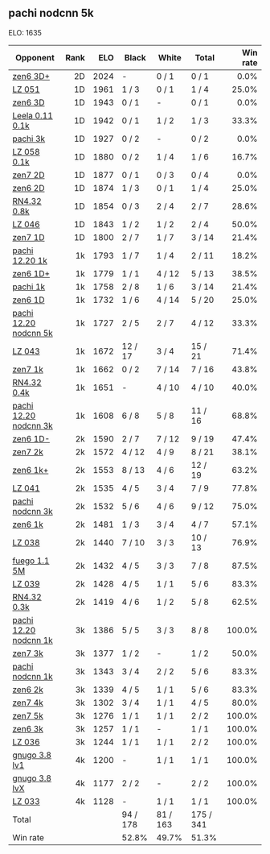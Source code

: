 ## pachi nodcnn 5k ##

ELO: 1635

Opponent | Rank | ELO | Black | White | Total | Win rate
---------|-----:|----:|-------|-------|-------|-------:
[zen6 3D+](zen6%203D+.md) | 2D | 2024 | - | 0 / 1 | 0 / 1 | 0.0%
[LZ 051](LZ%20051.md) | 1D | 1961 | 1 / 3 | 0 / 1 | 1 / 4 | 25.0%
[zen6 3D](zen6%203D.md) | 1D | 1943 | 0 / 1 | - | 0 / 1 | 0.0%
[Leela 0.11 0.1k](Leela%200.11%200.1k.md) | 1D | 1942 | 0 / 1 | 1 / 2 | 1 / 3 | 33.3%
[pachi 3k](pachi%203k.md) | 1D | 1927 | 0 / 2 | - | 0 / 2 | 0.0%
[LZ 058 0.1k](LZ%20058%200.1k.md) | 1D | 1880 | 0 / 2 | 1 / 4 | 1 / 6 | 16.7%
[zen7 2D](zen7%202D.md) | 1D | 1877 | 0 / 1 | 0 / 3 | 0 / 4 | 0.0%
[zen6 2D](zen6%202D.md) | 1D | 1874 | 1 / 3 | 0 / 1 | 1 / 4 | 25.0%
[RN4.32 0.8k](RN4.32%200.8k.md) | 1D | 1854 | 0 / 3 | 2 / 4 | 2 / 7 | 28.6%
[LZ 046](LZ%20046.md) | 1D | 1843 | 1 / 2 | 1 / 2 | 2 / 4 | 50.0%
[zen7 1D](zen7%201D.md) | 1D | 1800 | 2 / 7 | 1 / 7 | 3 / 14 | 21.4%
[pachi 12.20 1k](pachi%2012.20%201k.md) | 1k | 1793 | 1 / 7 | 1 / 4 | 2 / 11 | 18.2%
[zen6 1D+](zen6%201D+.md) | 1k | 1779 | 1 / 1 | 4 / 12 | 5 / 13 | 38.5%
[pachi 1k](pachi%201k.md) | 1k | 1758 | 2 / 8 | 1 / 6 | 3 / 14 | 21.4%
[zen6 1D](zen6%201D.md) | 1k | 1732 | 1 / 6 | 4 / 14 | 5 / 20 | 25.0%
[pachi 12.20 nodcnn 5k](pachi%2012.20%20nodcnn%205k.md) | 1k | 1727 | 2 / 5 | 2 / 7 | 4 / 12 | 33.3%
[LZ 043](LZ%20043.md) | 1k | 1672 | 12 / 17 | 3 / 4 | 15 / 21 | 71.4%
[zen7 1k](zen7%201k.md) | 1k | 1662 | 0 / 2 | 7 / 14 | 7 / 16 | 43.8%
[RN4.32 0.4k](RN4.32%200.4k.md) | 1k | 1651 | - | 4 / 10 | 4 / 10 | 40.0%
[pachi 12.20 nodcnn 3k](pachi%2012.20%20nodcnn%203k.md) | 1k | 1608 | 6 / 8 | 5 / 8 | 11 / 16 | 68.8%
[zen6 1D-](zen6%201D-.md) | 2k | 1590 | 2 / 7 | 7 / 12 | 9 / 19 | 47.4%
[zen7 2k](zen7%202k.md) | 2k | 1572 | 4 / 12 | 4 / 9 | 8 / 21 | 38.1%
[zen6 1k+](zen6%201k+.md) | 2k | 1553 | 8 / 13 | 4 / 6 | 12 / 19 | 63.2%
[LZ 041](LZ%20041.md) | 2k | 1535 | 4 / 5 | 3 / 4 | 7 / 9 | 77.8%
[pachi nodcnn 3k](pachi%20nodcnn%203k.md) | 2k | 1532 | 5 / 6 | 4 / 6 | 9 / 12 | 75.0%
[zen6 1k](zen6%201k.md) | 2k | 1481 | 1 / 3 | 3 / 4 | 4 / 7 | 57.1%
[LZ 038](LZ%20038.md) | 2k | 1440 | 7 / 10 | 3 / 3 | 10 / 13 | 76.9%
[fuego 1.1 5M](fuego%201.1%205M.md) | 2k | 1432 | 4 / 5 | 3 / 3 | 7 / 8 | 87.5%
[LZ 039](LZ%20039.md) | 2k | 1428 | 4 / 5 | 1 / 1 | 5 / 6 | 83.3%
[RN4.32 0.3k](RN4.32%200.3k.md) | 2k | 1419 | 4 / 6 | 1 / 2 | 5 / 8 | 62.5%
[pachi 12.20 nodcnn 1k](pachi%2012.20%20nodcnn%201k.md) | 3k | 1386 | 5 / 5 | 3 / 3 | 8 / 8 | 100.0%
[zen7 3k](zen7%203k.md) | 3k | 1377 | 1 / 2 | - | 1 / 2 | 50.0%
[pachi nodcnn 1k](pachi%20nodcnn%201k.md) | 3k | 1343 | 3 / 4 | 2 / 2 | 5 / 6 | 83.3%
[zen6 2k](zen6%202k.md) | 3k | 1339 | 4 / 5 | 1 / 1 | 5 / 6 | 83.3%
[zen7 4k](zen7%204k.md) | 3k | 1302 | 3 / 4 | 1 / 1 | 4 / 5 | 80.0%
[zen7 5k](zen7%205k.md) | 3k | 1276 | 1 / 1 | 1 / 1 | 2 / 2 | 100.0%
[zen6 3k](zen6%203k.md) | 3k | 1257 | 1 / 1 | - | 1 / 1 | 100.0%
[LZ 036](LZ%20036.md) | 3k | 1244 | 1 / 1 | 1 / 1 | 2 / 2 | 100.0%
[gnugo 3.8 lv1](gnugo%203.8%20lv1.md) | 4k | 1200 | - | 1 / 1 | 1 / 1 | 100.0%
[gnugo 3.8 lvX](gnugo%203.8%20lvX.md) | 4k | 1177 | 2 / 2 | - | 2 / 2 | 100.0%
[LZ 033](LZ%20033.md) | 4k | 1128 | - | 1 / 1 | 1 / 1 | 100.0%
Total | | | 94 / 178 | 81 / 163 | 175 / 341 | 
Win rate| | | 52.8% | 49.7% | 51.3% | 
